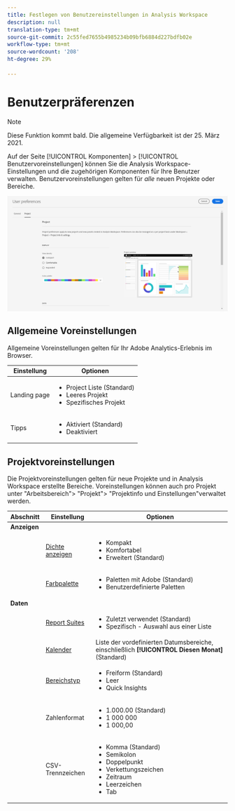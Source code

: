 ```yaml
---
title: Festlegen von Benutzereinstellungen in Analysis Workspace
description: null
translation-type: tm+mt
source-git-commit: 2c55fed7655b4985234b09bfb6884d227bdfb02e
workflow-type: tm+mt
source-wordcount: '208'
ht-degree: 29%

---
```



# Benutzerpräferenzen

>[!NOTE]
>
>Diese Funktion kommt bald. Die allgemeine Verfügbarkeit ist der 25. März 2021.

Auf der Seite [!UICONTROL Komponenten] > [!UICONTROL Benutzervoreinstellungen] können Sie die Analysis Workspace-Einstellungen und die zugehörigen Komponenten für Ihre Benutzer verwalten. Benutzervoreinstellungen gelten für *alle* neuen Projekte oder Bereiche.

![Benutzerpräferenzen](assets/user-preferences.png)

## Allgemeine Voreinstellungen

Allgemeine Voreinstellungen gelten für Ihr Adobe Analytics-Erlebnis im Browser.

| Einstellung | Optionen |
| --- | --- |
| Landing page | <ul><li>Project Liste (Standard)</li><li>Leeres Projekt</li><li>Spezifisches Projekt</li></ul> |
| Tipps | <ul><li>Aktiviert (Standard)</li><li>Deaktiviert</li></ul> |

## Projektvoreinstellungen

Die Projektvoreinstellungen gelten für neue Projekte und in Analysis Workspace erstellte Bereiche. Voreinstellungen können auch pro Projekt unter &quot;Arbeitsbereich&quot;> &quot;Projekt&quot;> &quot;Projektinfo und Einstellungen&quot;verwaltet werden.

| Abschnitt | Einstellung | Optionen |
| --- | --- | --- |
| **Anzeigen** |  |  |
|  | [Dichte anzeigen](https://experienceleague.adobe.com/docs/analytics/analyze/analysis-workspace/build-workspace-project/view-density.html?lang=de) | <ul><li>Kompakt</li><li>Komfortabel</li><li>Erweitert (Standard)</li></ul> |
|  | [Farbpalette](https://experienceleague.adobe.com/docs/analytics/analyze/analysis-workspace/build-workspace-project/color-palettes.html?lang=de) | <ul><li>Paletten mit Adobe (Standard)</li><li>Benutzerdefinierte Paletten</li></ul> |
| **Daten** |  |  |
|  | [Report Suites](https://experienceleague.adobe.com/docs/analytics/analyze/analysis-workspace/panels/panels.html?#report-suite) | <ul><li>Zuletzt verwendet (Standard)</li><li>Spezifisch - Auswahl aus einer Liste</li></ul> |
|  | [Kalender](https://experienceleague.adobe.com/docs/analytics/analyze/analysis-workspace/panels/panels.html?#calendar) | Liste der vordefinierten Datumsbereiche, einschließlich **[!UICONTROL Diesen Monat]** (Standard) |
|  | [Bereichstyp](https://experienceleague.adobe.com/docs/analytics/analyze/analysis-workspace/panels/panels.html) | <ul><li>Freiform (Standard)</li><li>Leer</li><li>Quick Insights</li></ul> |
|  | Zahlenformat | <ul><li>1.000.00 (Standard)</li><li>1 000 000</li><li>1 000,00</li></ul> |
|  | CSV-Trennzeichen | <ul><li>Komma (Standard)</li><li>Semikolon</li><li>Doppelpunkt</li><li>Verkettungszeichen</li><li>Zeitraum</li><li>Leerzeichen</li><li>Tab</li></ul> |
